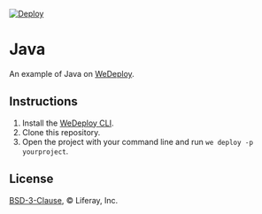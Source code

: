 [![Deploy](https://cdn.wedeploy.com/images/deploy.svg)](https://console.wedeploy.com/deploy?repo=https://github.com/wedeploy-examples/java-example)

# Java

An example of Java on [WeDeploy](https://wedeploy.com/docs/deploy/deploying-java/).

## Instructions

1. Install the [WeDeploy CLI](https://wedeploy.com/docs/intro/using-the-command-line/).
2. Clone this repository.
3. Open the project with your command line and run `we deploy -p yourproject`.

## License

[BSD-3-Clause](./LICENSE.md), © Liferay, Inc.
